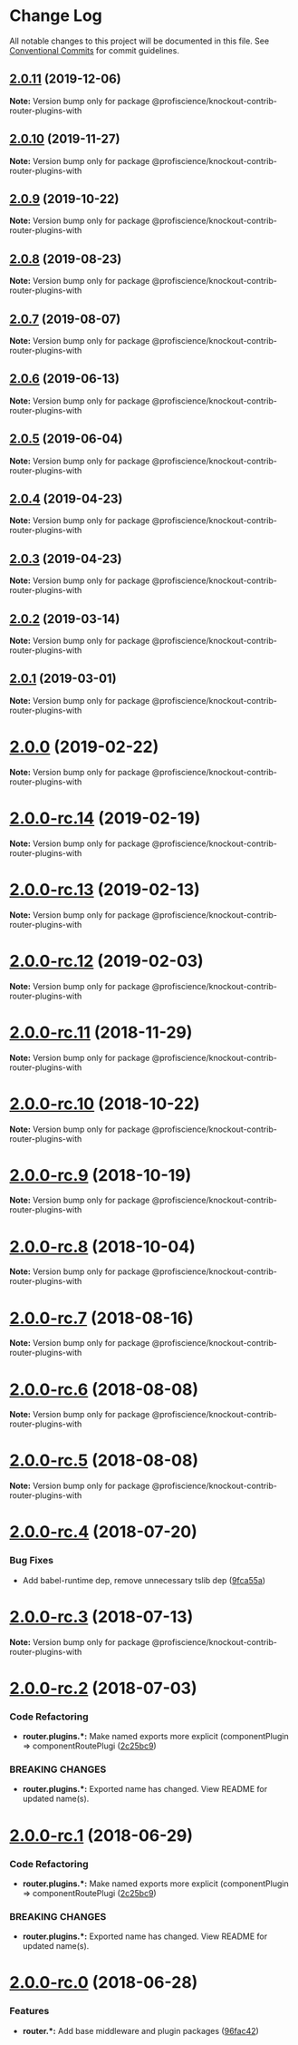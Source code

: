 # Change Log

All notable changes to this project will be documented in this file.
See [Conventional Commits](https://conventionalcommits.org) for commit guidelines.

## [2.0.11](https://github.com/Profiscience/knockout-contrib/compare/@profiscience/knockout-contrib-router-plugins-with@2.0.10...@profiscience/knockout-contrib-router-plugins-with@2.0.11) (2019-12-06)

**Note:** Version bump only for package @profiscience/knockout-contrib-router-plugins-with





## [2.0.10](https://github.com/Profiscience/knockout-contrib/compare/@profiscience/knockout-contrib-router-plugins-with@2.0.9...@profiscience/knockout-contrib-router-plugins-with@2.0.10) (2019-11-27)

**Note:** Version bump only for package @profiscience/knockout-contrib-router-plugins-with





## [2.0.9](https://github.com/Profiscience/knockout-contrib/compare/@profiscience/knockout-contrib-router-plugins-with@2.0.8...@profiscience/knockout-contrib-router-plugins-with@2.0.9) (2019-10-22)

**Note:** Version bump only for package @profiscience/knockout-contrib-router-plugins-with





## [2.0.8](https://github.com/Profiscience/knockout-contrib/compare/@profiscience/knockout-contrib-router-plugins-with@2.0.7...@profiscience/knockout-contrib-router-plugins-with@2.0.8) (2019-08-23)

**Note:** Version bump only for package @profiscience/knockout-contrib-router-plugins-with





## [2.0.7](https://github.com/Profiscience/knockout-contrib/compare/@profiscience/knockout-contrib-router-plugins-with@2.0.6...@profiscience/knockout-contrib-router-plugins-with@2.0.7) (2019-08-07)

**Note:** Version bump only for package @profiscience/knockout-contrib-router-plugins-with

## [2.0.6](https://github.com/Profiscience/knockout-contrib/compare/@profiscience/knockout-contrib-router-plugins-with@2.0.5...@profiscience/knockout-contrib-router-plugins-with@2.0.6) (2019-06-13)

**Note:** Version bump only for package @profiscience/knockout-contrib-router-plugins-with

## [2.0.5](https://github.com/Profiscience/knockout-contrib/compare/@profiscience/knockout-contrib-router-plugins-with@2.0.4...@profiscience/knockout-contrib-router-plugins-with@2.0.5) (2019-06-04)

**Note:** Version bump only for package @profiscience/knockout-contrib-router-plugins-with

## [2.0.4](https://github.com/Profiscience/knockout-contrib/compare/@profiscience/knockout-contrib-router-plugins-with@2.0.3...@profiscience/knockout-contrib-router-plugins-with@2.0.4) (2019-04-23)

**Note:** Version bump only for package @profiscience/knockout-contrib-router-plugins-with

## [2.0.3](https://github.com/Profiscience/knockout-contrib/compare/@profiscience/knockout-contrib-router-plugins-with@2.0.2...@profiscience/knockout-contrib-router-plugins-with@2.0.3) (2019-04-23)

**Note:** Version bump only for package @profiscience/knockout-contrib-router-plugins-with

## [2.0.2](https://github.com/Profiscience/knockout-contrib/compare/@profiscience/knockout-contrib-router-plugins-with@2.0.1...@profiscience/knockout-contrib-router-plugins-with@2.0.2) (2019-03-14)

**Note:** Version bump only for package @profiscience/knockout-contrib-router-plugins-with

## [2.0.1](https://github.com/Profiscience/knockout-contrib/compare/@profiscience/knockout-contrib-router-plugins-with@2.0.0...@profiscience/knockout-contrib-router-plugins-with@2.0.1) (2019-03-01)

**Note:** Version bump only for package @profiscience/knockout-contrib-router-plugins-with

# [2.0.0](https://github.com/Profiscience/knockout-contrib/compare/@profiscience/knockout-contrib-router-plugins-with@2.0.0-rc.14...@profiscience/knockout-contrib-router-plugins-with@2.0.0) (2019-02-22)

**Note:** Version bump only for package @profiscience/knockout-contrib-router-plugins-with

# [2.0.0-rc.14](https://github.com/Profiscience/knockout-contrib/compare/@profiscience/knockout-contrib-router-plugins-with@2.0.0-rc.13...@profiscience/knockout-contrib-router-plugins-with@2.0.0-rc.14) (2019-02-19)

**Note:** Version bump only for package @profiscience/knockout-contrib-router-plugins-with

# [2.0.0-rc.13](https://github.com/Profiscience/knockout-contrib/compare/@profiscience/knockout-contrib-router-plugins-with@2.0.0-rc.12...@profiscience/knockout-contrib-router-plugins-with@2.0.0-rc.13) (2019-02-13)

**Note:** Version bump only for package @profiscience/knockout-contrib-router-plugins-with

# [2.0.0-rc.12](https://github.com/Profiscience/knockout-contrib/compare/@profiscience/knockout-contrib-router-plugins-with@2.0.0-rc.11...@profiscience/knockout-contrib-router-plugins-with@2.0.0-rc.12) (2019-02-03)

**Note:** Version bump only for package @profiscience/knockout-contrib-router-plugins-with

# [2.0.0-rc.11](https://github.com/Profiscience/knockout-contrib/compare/@profiscience/knockout-contrib-router-plugins-with@2.0.0-rc.10...@profiscience/knockout-contrib-router-plugins-with@2.0.0-rc.11) (2018-11-29)

**Note:** Version bump only for package @profiscience/knockout-contrib-router-plugins-with

# [2.0.0-rc.10](https://github.com/Profiscience/knockout-contrib/compare/@profiscience/knockout-contrib-router-plugins-with@2.0.0-rc.9...@profiscience/knockout-contrib-router-plugins-with@2.0.0-rc.10) (2018-10-22)

**Note:** Version bump only for package @profiscience/knockout-contrib-router-plugins-with

# [2.0.0-rc.9](https://github.com/Profiscience/knockout-contrib/compare/@profiscience/knockout-contrib-router-plugins-with@2.0.0-rc.8...@profiscience/knockout-contrib-router-plugins-with@2.0.0-rc.9) (2018-10-19)

**Note:** Version bump only for package @profiscience/knockout-contrib-router-plugins-with

<a name="2.0.0-rc.8"></a>

# [2.0.0-rc.8](https://github.com/Profiscience/knockout-contrib/compare/@profiscience/knockout-contrib-router-plugins-with@2.0.0-rc.7...@profiscience/knockout-contrib-router-plugins-with@2.0.0-rc.8) (2018-10-04)

**Note:** Version bump only for package @profiscience/knockout-contrib-router-plugins-with

<a name="2.0.0-rc.7"></a>

# [2.0.0-rc.7](https://github.com/Profiscience/knockout-contrib/compare/@profiscience/knockout-contrib-router-plugins-with@2.0.0-rc.6...@profiscience/knockout-contrib-router-plugins-with@2.0.0-rc.7) (2018-08-16)

**Note:** Version bump only for package @profiscience/knockout-contrib-router-plugins-with

<a name="2.0.0-rc.6"></a>

# [2.0.0-rc.6](https://github.com/Profiscience/knockout-contrib/compare/@profiscience/knockout-contrib-router-plugins-with@2.0.0-rc.5...@profiscience/knockout-contrib-router-plugins-with@2.0.0-rc.6) (2018-08-08)

**Note:** Version bump only for package @profiscience/knockout-contrib-router-plugins-with

<a name="2.0.0-rc.5"></a>

# [2.0.0-rc.5](https://github.com/Profiscience/knockout-contrib/compare/@profiscience/knockout-contrib-router-plugins-with@2.0.0-rc.4...@profiscience/knockout-contrib-router-plugins-with@2.0.0-rc.5) (2018-08-08)

**Note:** Version bump only for package @profiscience/knockout-contrib-router-plugins-with

<a name="2.0.0-rc.4"></a>

# [2.0.0-rc.4](https://github.com/Profiscience/knockout-contrib/compare/@profiscience/knockout-contrib-router-plugins-with@2.0.0-rc.3...@profiscience/knockout-contrib-router-plugins-with@2.0.0-rc.4) (2018-07-20)

### Bug Fixes

- Add babel-runtime dep, remove unnecessary tslib dep ([9fca55a](https://github.com/Profiscience/knockout-contrib/commit/9fca55a))

<a name="2.0.0-rc.3"></a>

# [2.0.0-rc.3](https://github.com/Profiscience/knockout-contrib/compare/@profiscience/knockout-contrib-router-plugins-with@2.0.0-rc.2...@profiscience/knockout-contrib-router-plugins-with@2.0.0-rc.3) (2018-07-13)

**Note:** Version bump only for package @profiscience/knockout-contrib-router-plugins-with

<a name="2.0.0-rc.2"></a>

# [2.0.0-rc.2](https://github.com/Profiscience/knockout-contrib/compare/@profiscience/knockout-contrib-router-plugins-with@2.0.0-rc.0...@profiscience/knockout-contrib-router-plugins-with@2.0.0-rc.2) (2018-07-03)

### Code Refactoring

- **router.plugins.\*:** Make named exports more explicit (componentPlugin => componentRoutePlugi ([2c25bc9](https://github.com/Profiscience/knockout-contrib/commit/2c25bc9))

### BREAKING CHANGES

- **router.plugins.\*:** Exported name has changed. View README for updated name(s).

<a name="2.0.0-rc.1"></a>

# [2.0.0-rc.1](https://github.com/Profiscience/knockout-contrib/compare/@profiscience/knockout-contrib-router-plugins-with@2.0.0-rc.0...@profiscience/knockout-contrib-router-plugins-with@2.0.0-rc.1) (2018-06-29)

### Code Refactoring

- **router.plugins.\*:** Make named exports more explicit (componentPlugin => componentRoutePlugi ([2c25bc9](https://github.com/Profiscience/knockout-contrib/commit/2c25bc9))

### BREAKING CHANGES

- **router.plugins.\*:** Exported name has changed. View README for updated name(s).

<a name="2.0.0-rc.0"></a>

# [2.0.0-rc.0](https://github.com/Profiscience/knockout-contrib/compare/@profiscience/knockout-contrib-router-plugins-with@1.0.0-alpha.10...@profiscience/knockout-contrib-router-plugins-with@2.0.0-rc.0) (2018-06-28)

### Features

- **router.\*:** Add base middleware and plugin packages ([96fac42](https://github.com/Profiscience/knockout-contrib/commit/96fac42))
